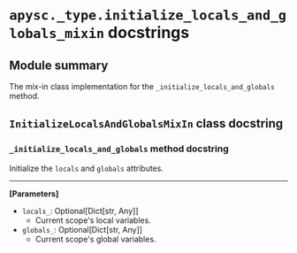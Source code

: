 # `apysc._type.initialize_locals_and_globals_mixin` docstrings

## Module summary

The mix-in class implementation for the `_initialize_locals_and_globals` method.

## `InitializeLocalsAndGlobalsMixIn` class docstring

### `_initialize_locals_and_globals` method docstring

Initialize the `locals` and `globals` attributes.<hr>

**[Parameters]**

- `locals_`: Optional[Dict[str, Any]]
  - Current scope's local variables.
- `globals_`: Optional[Dict[str, Any]]
  - Current scope's global variables.